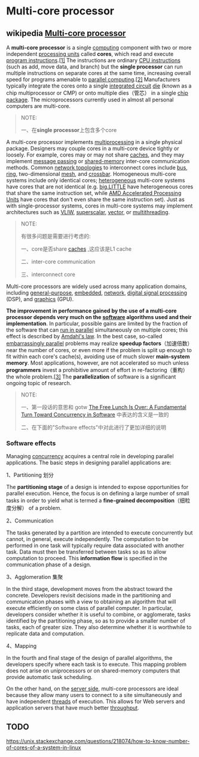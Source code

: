 # Multi-core processor

## wikipedia [Multi-core processor](https://en.wikipedia.org/wiki/Multi-core_processor)

A **multi-core processor** is a single [computing](https://en.wikipedia.org/wiki/Computing) component with two or more independent [processing units](https://en.wikipedia.org/wiki/Central_processing_unit) called **cores**, which read and execute [program instructions](https://en.wikipedia.org/wiki/Instruction_set).[[1\]](https://en.wikipedia.org/wiki/Multi-core_processor#cite_note-1) The instructions are ordinary [CPU instructions](https://en.wikipedia.org/wiki/Instruction_set) (such as add, move data, and branch) but the **single processor** can run multiple instructions on separate cores at the same time, increasing overall speed for programs amenable to [parallel computing](https://en.wikipedia.org/wiki/Parallel_computing).[[2\]](https://en.wikipedia.org/wiki/Multi-core_processor#cite_note-2) Manufacturers typically integrate the cores onto a single [integrated circuit](https://en.wikipedia.org/wiki/Integrated_circuit) [die](https://en.wikipedia.org/wiki/Die_(integrated_circuit)) (known as a chip multiprocessor or CMP) or onto multiple dies（管芯） in a single [chip package](https://en.wikipedia.org/wiki/Chip_carrier). The microprocessors currently used in almost all personal computers are multi-core.

> NOTE: 
>
> 一、在**single processor**上包含多个core

A multi-core processor implements [multiprocessing](https://en.wikipedia.org/wiki/Multiprocessing) in a single physical package. Designers may couple cores in a multi-core device tightly or loosely. For example, cores may or may not share [caches](https://en.wikipedia.org/wiki/CPU_cache), and they may implement [message passing](https://en.wikipedia.org/wiki/Message_passing) or [shared-memory](https://en.wikipedia.org/wiki/Shared_memory) inter-core communication methods. Common [network topologies](https://en.wikipedia.org/wiki/Network_topology) to interconnect cores include [bus](https://en.wikipedia.org/wiki/Bus_network), [ring](https://en.wikipedia.org/wiki/Ring_network), two-dimensional [mesh](https://en.wikipedia.org/wiki/Mesh_networking), and [crossbar](https://en.wikipedia.org/wiki/Crossbar_switch). Homogeneous multi-core systems include only identical cores; [heterogeneous](https://en.wikipedia.org/wiki/Heterogeneous_computing) multi-core systems have cores that are not identical (e.g. [big.LITTLE](https://en.wikipedia.org/wiki/ARM_big.LITTLE) have heterogeneous cores that share the same instruction set, while [AMD Accelerated Processing Units](https://en.wikipedia.org/wiki/AMD_Accelerated_Processing_Unit) have cores that don't even share the same instruction set). Just as with single-processor systems, cores in multi-core systems may implement architectures such as [VLIW](https://en.wikipedia.org/wiki/Very_long_instruction_word), [superscalar](https://en.wikipedia.org/wiki/Superscalar_processor), [vector](https://en.wikipedia.org/wiki/Vector_processor), or [multithreading](https://en.wikipedia.org/wiki/Multithreading_(computer_architecture)).

> NOTE: 
>
> 有很多问题是需要进行考虑的:
>
> 一、core是否share  [caches](https://en.wikipedia.org/wiki/CPU_cache) ,这应该是L1 cache
>
> 二、inter-core communication
>
> 三、interconnect core

Multi-core processors are widely used across many application domains, including [general-purpose](https://en.wikipedia.org/wiki/Computer), [embedded](https://en.wikipedia.org/wiki/Embedded_system), [network](https://en.wikipedia.org/wiki/Network_processor), [digital signal processing](https://en.wikipedia.org/wiki/Digital_signal_processing) (DSP), and [graphics](https://en.wikipedia.org/wiki/Graphics_processing_unit) (GPU).

**The improvement in performance gained by the use of a multi-core processor depends very much on the [software](https://en.wikipedia.org/wiki/Software) algorithms used and their implementation**. In particular, possible gains are limited by the fraction of the software that can [run in parallel](https://en.wikipedia.org/wiki/Parallel_computing) simultaneously on multiple cores; this effect is described by [Amdahl's law](https://en.wikipedia.org/wiki/Amdahl%27s_law). In the best case, so-called [embarrassingly parallel](https://en.wikipedia.org/wiki/Embarrassingly_parallel) problems may realize **speedup factors**（加速倍数） near the number of cores, or even more if the problem is split up enough to fit within each core's cache(s), avoiding use of much slower **main-system memory**. Most applications, however, are not accelerated so much unless **programmers** invest a prohibitive amount of effort in re-factoring（重构） the whole problem.[[3\]](https://en.wikipedia.org/wiki/Multi-core_processor#cite_note-3) The **parallelization** of software is a significant ongoing topic of research.

> NOTE: 
>
> 一、第一段话的意思和 gotw [The Free Lunch Is Over: A Fundamental Turn Toward Concurrency in Software](http://www.gotw.ca/publications/concurrency-ddj.htm) 中表达的含义是一致的
>
> 二、在下面的"Software effects"中对此进行了更加详细的说明

### Software effects

Managing [concurrency](https://en.wikipedia.org/wiki/Concurrent_computing) acquires a central role in developing parallel applications. The basic steps in designing parallel applications are:

1、Partitioning 划分

The **partitioning stage** of a design is intended to expose opportunities for parallel execution. Hence, the focus is on defining a large number of small tasks in order to yield what is termed a **fine-grained decomposition**（细粒度分解） of a problem.

2、Communication 

The tasks generated by a partition are intended to execute concurrently but cannot, in general, execute independently. The computation to be performed in one task will typically require data associated with another task. Data must then be transferred between tasks so as to allow computation to proceed. This **information flow** is specified in the communication phase of a design.

3、Agglomeration  集聚

In the third stage, development moves from the abstract toward the concrete. Developers revisit decisions made in the partitioning and communication phases with a view to obtaining an algorithm that will execute efficiently on some class of parallel computer. In particular, developers consider whether it is useful to combine, or agglomerate, tasks identified by the partitioning phase, so as to provide a smaller number of tasks, each of greater size. They also determine whether it is worthwhile to replicate data and computation.

4、Mapping 

In the fourth and final stage of the design of parallel algorithms, the developers specify where each task is to execute. This mapping problem does not arise on uniprocessors or on shared-memory computers that provide automatic task scheduling.

On the other hand, on the [server side](https://en.wikipedia.org/wiki/Server-side), multi-core processors are ideal because they allow many users to connect to a site simultaneously and have independent [threads](https://en.wikipedia.org/wiki/Thread_(computer_science)) of execution. This allows for Web servers and application servers that have much better [throughput](https://en.wikipedia.org/wiki/Throughput).



## TODO

https://unix.stackexchange.com/questions/218074/how-to-know-number-of-cores-of-a-system-in-linux

